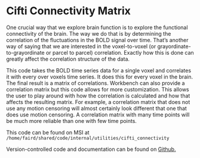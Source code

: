 # Cifti Connectivity Matrix 

One crucial way that we explore brain function is to explore the functional connectivity of the brain. The way we do that is by determining the correlation of the fluctuations in the BOLD signal over time. That’s another way of saying that we are interested in the voxel-to-voxel (or grayordinate-to-grayordinate or parcel to parcel) correlation. Exactly how this is done can greatly affect the correlation structure of the data. 

This code takes the BOLD time series data for a single voxel and correlates it with every over voxels time series. It does this for every voxel in the brain. The final result is a matrix of correlations. Workbench can also provide a correlation matrix but this code allows for more customization. This allows the user to play around with how the correlation is calculated and how that affects the resulting matrix. For example, a correlation matrix that does not use any motion censoring will almost certainly look different that one that does use motion censoring. A correlation matrix with many time points will be much more reliable than one with few time points.

This code can be found on MSI at `/home/faird/shared/code/internal/utilities/cifti_connectivity`

Version-controlled code and documentation can be found on [Github.](https://github.com/DCAN-Labs/cifti-connectivity)